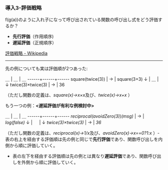 ### 導入3-評価戦略

f(g(a))のように入れ子になって呼び出されている関数の呼び出し式をどう評価するか？

- **先行評価**（作用順序)
- **遅延評価**（正規順序）

[評価戦略 - Wikipedia](https://ja.wikipedia.org/wiki/評価戦略)

-------------------

先の例についても実は評価順が2つあった:

＿ | ＿ | ＿
------+------+------
 square(twice(3)) | → | square(3+3)
↓ | ＿ | ↓
twice(3)×twice(3) | → | 36

（ただし関数の定義は、*square(x)→x×x*及び、*twice(x)→x+x* ）

もう一つの例：**<遅延評価が有利な例検討中>**

＿ | ＿ | ＿
------+------+------
 *reciprocal(avoidZero(3))(msg)* | → | *log(false)*
 ↓ | 　 | ↓
 *twice(3)×twice(3)* | → | *36*

（ただし関数の定義は、*reciprocal(x)→1/x*及び、*avoidZero(x)→x==0?1:x* ）- 表の右上を経由する評価順は先の例と同じで**先行評価**であり、関数呼び出しを内側から順に評価していく。

- 表の左下を経由する評価順は先の例とは異なり**遅延評価**であり、関数呼び出しを外側から順に評価していく。

